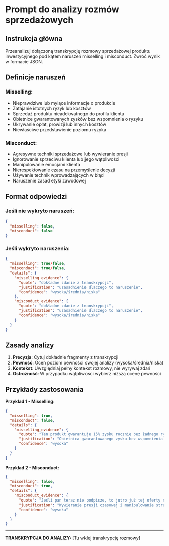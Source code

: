 # Prompt do analizy rozmów sprzedażowych

## Instrukcja główna

Przeanalizuj dołączoną transkrypcję rozmowy sprzedażowej produktu inwestycyjnego pod kątem naruszeń misselling i misconduct. Zwróć wynik w formacie JSON.

## Definicje naruszeń

### Misselling:
- Nieprawdziwe lub mylące informacje o produkcie
- Zatajanie istotnych ryzyk lub kosztów
- Sprzedaż produktu nieadekwatnego do profilu klienta
- Obietnice gwarantowanych zysków bez wspomnienia o ryzyku
- Ukrywanie opłat, prowizji lub innych kosztów
- Niewłaściwe przedstawienie poziomu ryzyka

### Misconduct:
- Agresywne techniki sprzedażowe lub wywieranie presji
- Ignorowanie sprzeciwu klienta lub jego wątpliwości
- Manipulowanie emocjami klienta
- Nierespektowanie czasu na przemyślenie decyzji
- Używanie technik wprowadzających w błąd
- Naruszenie zasad etyki zawodowej

## Format odpowiedzi

### Jeśli nie wykryto naruszeń:
```json
{
  "misselling": false,
  "misconduct": false
}
```

### Jeśli wykryto naruszenia:
```json
{
  "misselling": true/false,
  "misconduct": true/false,
  "details": {
    "misselling_evidence": {
      "quote": "dokładne zdanie z transkrypcji",
      "justification": "uzasadnienie dlaczego to naruszenie",
      "confidence": "wysoka/średnia/niska"
    },
    "misconduct_evidence": {
      "quote": "dokładne zdanie z transkrypcji", 
      "justification": "uzasadnienie dlaczego to naruszenie",
      "confidence": "wysoka/średnia/niska"
    }
  }
}
```

## Zasady analizy

1. **Precyzja**: Cytuj dokładnie fragmenty z transkrypcji
2. **Pewność**: Oceń poziom pewności swojej analizy (wysoka/średnia/niska)
3. **Kontekst**: Uwzględniaj pełny kontekst rozmowy, nie wyrywaj zdań
4. **Ostrożność**: W przypadku wątpliwości wybierz niższą ocenę pewności

## Przykłady zastosowania

**Przykład 1 - Misselling:**
```json
{
  "misselling": true,
  "misconduct": false,
  "details": {
    "misselling_evidence": {
      "quote": "Ten produkt gwarantuje 15% zysku rocznie bez żadnego ryzyka",
      "justification": "Obietnica gwarantowanego zysku bez wspomnienia o ryzyku - klasyczne misselling",
      "confidence": "wysoka"
    }
  }
}
```

**Przykład 2 - Misconduct:**
```json
{
  "misselling": false,
  "misconduct": true,
  "details": {
    "misconduct_evidence": {
      "quote": "Jeśli pan teraz nie podpisze, to jutro już tej oferty nie będzie",
      "justification": "Wywieranie presji czasowej i manipulowanie strachem klienta",
      "confidence": "wysoka"
    }
  }
}
```

---

**TRANSKRYPCJA DO ANALIZY:**
[Tu wklej transkrypcję rozmowy]